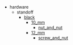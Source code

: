 * hardware
  * standoff
    * [black](hardware/standoff/black)
      * [10_mm](hardware/standoff/black/10_mm)
        * [nut_and_nut](nut_and_nut)
      * [12_mm](hardware/standoff/black/10_mm/nut_and_nut/12_mm)
        * [screw_and_nut](screw_and_nut)
